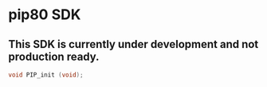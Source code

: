 # pip80 SDK

## This SDK is currently under development and not production ready.

```C
void PIP_init (void);
```
